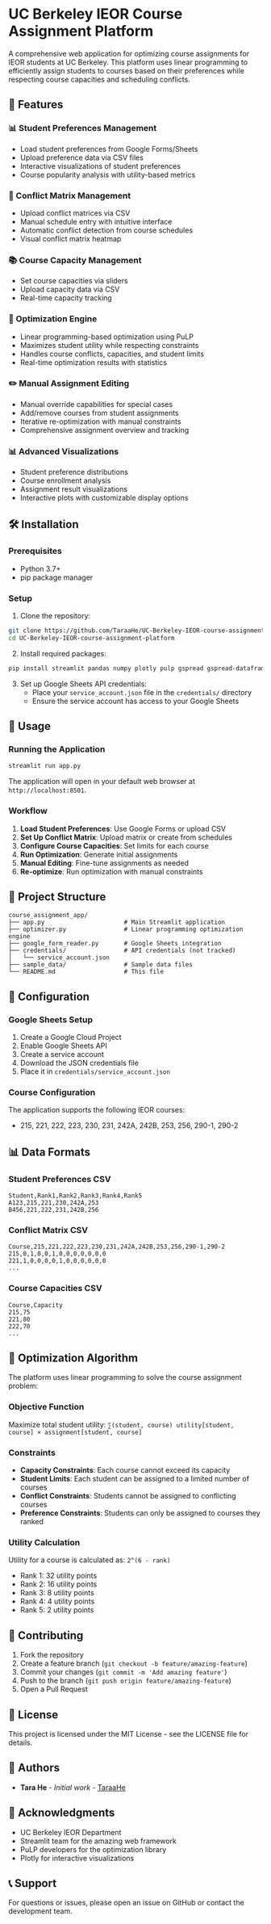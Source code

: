 # UC Berkeley IEOR Course Assignment Platform

A comprehensive web application for optimizing course assignments for IEOR students at UC Berkeley. This platform uses linear programming to efficiently assign students to courses based on their preferences while respecting course capacities and scheduling conflicts.

## 🚀 Features

### 📊 Student Preferences Management
- Load student preferences from Google Forms/Sheets
- Upload preference data via CSV files
- Interactive visualizations of student preferences
- Course popularity analysis with utility-based metrics

### 🔀 Conflict Matrix Management
- Upload conflict matrices via CSV
- Manual schedule entry with intuitive interface
- Automatic conflict detection from course schedules
- Visual conflict matrix heatmap

### 📚 Course Capacity Management
- Set course capacities via sliders
- Upload capacity data via CSV
- Real-time capacity tracking

### 🚀 Optimization Engine
- Linear programming-based optimization using PuLP
- Maximizes student utility while respecting constraints
- Handles course conflicts, capacities, and student limits
- Real-time optimization results with statistics

### ✏️ Manual Assignment Editing
- Manual override capabilities for special cases
- Add/remove courses from student assignments
- Iterative re-optimization with manual constraints
- Comprehensive assignment overview and tracking

### 📊 Advanced Visualizations
- Student preference distributions
- Course enrollment analysis
- Assignment result visualizations
- Interactive plots with customizable display options

## 🛠️ Installation

### Prerequisites
- Python 3.7+
- pip package manager

### Setup
1. Clone the repository:
```bash
git clone https://github.com/TaraaHe/UC-Berkeley-IEOR-course-assignment-platform.git
cd UC-Berkeley-IEOR-course-assignment-platform
```

2. Install required packages:
```bash
pip install streamlit pandas numpy plotly pulp gspread gspread-dataframe
```

3. Set up Google Sheets API credentials:
   - Place your `service_account.json` file in the `credentials/` directory
   - Ensure the service account has access to your Google Sheets

## 🚀 Usage

### Running the Application
```bash
streamlit run app.py
```

The application will open in your default web browser at `http://localhost:8501`.

### Workflow
1. **Load Student Preferences**: Use Google Forms or upload CSV
2. **Set Up Conflict Matrix**: Upload matrix or create from schedules
3. **Configure Course Capacities**: Set limits for each course
4. **Run Optimization**: Generate initial assignments
5. **Manual Editing**: Fine-tune assignments as needed
6. **Re-optimize**: Run optimization with manual constraints

## 📁 Project Structure

```
course_assignment_app/
├── app.py                      # Main Streamlit application
├── optimizer.py                # Linear programming optimization engine
├── google_form_reader.py       # Google Sheets integration
├── credentials/                # API credentials (not tracked)
│   └── service_account.json
├── sample_data/                # Sample data files
└── README.md                   # This file
```

## 🔧 Configuration

### Google Sheets Setup
1. Create a Google Cloud Project
2. Enable Google Sheets API
3. Create a service account
4. Download the JSON credentials file
5. Place it in `credentials/service_account.json`

### Course Configuration
The application supports the following IEOR courses:
- 215, 221, 222, 223, 230, 231, 242A, 242B, 253, 256, 290-1, 290-2

## 📊 Data Formats

### Student Preferences CSV
```csv
Student,Rank1,Rank2,Rank3,Rank4,Rank5
A123,215,221,230,242A,253
B456,221,222,231,242B,256
```

### Conflict Matrix CSV
```csv
Course,215,221,222,223,230,231,242A,242B,253,256,290-1,290-2
215,0,1,0,0,1,0,0,0,0,0,0,0
221,1,0,0,0,0,1,0,0,0,0,0,0
...
```

### Course Capacities CSV
```csv
Course,Capacity
215,75
221,80
222,70
...
```

## 🎯 Optimization Algorithm

The platform uses linear programming to solve the course assignment problem:

### Objective Function
Maximize total student utility: `∑(student, course) utility[student, course] × assignment[student, course]`

### Constraints
- **Capacity Constraints**: Each course cannot exceed its capacity
- **Student Limits**: Each student can be assigned to a limited number of courses
- **Conflict Constraints**: Students cannot be assigned to conflicting courses
- **Preference Constraints**: Students can only be assigned to courses they ranked

### Utility Calculation
Utility for a course is calculated as: `2^(6 - rank)`
- Rank 1: 32 utility points
- Rank 2: 16 utility points
- Rank 3: 8 utility points
- Rank 4: 4 utility points
- Rank 5: 2 utility points

## 🤝 Contributing

1. Fork the repository
2. Create a feature branch (`git checkout -b feature/amazing-feature`)
3. Commit your changes (`git commit -m 'Add amazing feature'`)
4. Push to the branch (`git push origin feature/amazing-feature`)
5. Open a Pull Request

## 📝 License

This project is licensed under the MIT License - see the LICENSE file for details.

## 👥 Authors

- **Tara He** - *Initial work* - [TaraaHe](https://github.com/TaraaHe)

## 🙏 Acknowledgments

- UC Berkeley IEOR Department
- Streamlit team for the amazing web framework
- PuLP developers for the optimization library
- Plotly for interactive visualizations

## 📞 Support

For questions or issues, please open an issue on GitHub or contact the development team.
